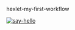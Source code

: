 hexlet-my-first-workflow

[![say-hello](https://github.com/Goglich/hexlet-my-first-workflow/actions/workflows/say-hello.yml/badge.svg)](https://github.com/Goglich/hexlet-my-first-workflow/actions/workflows/say-hello.yml)